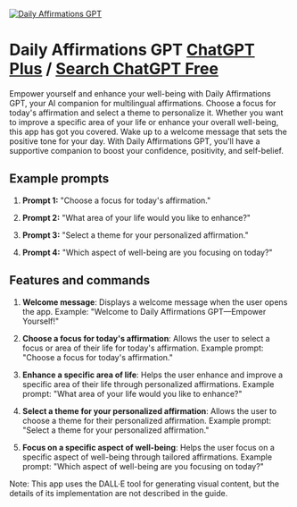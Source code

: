 
[![Daily Affirmations GPT](https://files.oaiusercontent.com/file-rgngbj6YUwGIpYGnWNu9I6Um?se=2123-10-17T05%3A52%3A58Z&sp=r&sv=2021-08-06&sr=b&rscc=max-age%3D31536000%2C%20immutable&rscd=attachment%3B%20filename%3D07d89639-1192-467d-8e9f-a55ac794ae2e.png&sig=Gt/dbW5LoqLQlOa8Q0XnMrqr7BS6eQ8mclGyTLZ%2BN48%3D)](https://chat.openai.com/g/g-CGl60nbTB-daily-affirmations-gpt)

# Daily Affirmations GPT [ChatGPT Plus](https://chat.openai.com/g/g-CGl60nbTB-daily-affirmations-gpt) / [Search ChatGPT Free](https://gptcall.net/index.html#/?search=Daily%20Affirmations%20GPT)

Empower yourself and enhance your well-being with Daily Affirmations GPT, your AI companion for multilingual affirmations. Choose a focus for today's affirmation and select a theme to personalize it. Whether you want to improve a specific area of your life or enhance your overall well-being, this app has got you covered. Wake up to a welcome message that sets the positive tone for your day. With Daily Affirmations GPT, you'll have a supportive companion to boost your confidence, positivity, and self-belief.

## Example prompts

1. **Prompt 1:** "Choose a focus for today's affirmation."

2. **Prompt 2:** "What area of your life would you like to enhance?"

3. **Prompt 3:** "Select a theme for your personalized affirmation."

4. **Prompt 4:** "Which aspect of well-being are you focusing on today?"

## Features and commands

1. **Welcome message**: Displays a welcome message when the user opens the app. Example: "Welcome to Daily Affirmations GPT—Empower Yourself!"

2. **Choose a focus for today's affirmation**: Allows the user to select a focus or area of their life for today's affirmation. Example prompt: "Choose a focus for today's affirmation."

3. **Enhance a specific area of life**: Helps the user enhance and improve a specific area of their life through personalized affirmations. Example prompt: "What area of your life would you like to enhance?"

4. **Select a theme for your personalized affirmation**: Allows the user to choose a theme for their personalized affirmation. Example prompt: "Select a theme for your personalized affirmation."

5. **Focus on a specific aspect of well-being**: Helps the user focus on a specific aspect of well-being through tailored affirmations. Example prompt: "Which aspect of well-being are you focusing on today?"

Note: This app uses the DALL·E tool for generating visual content, but the details of its implementation are not described in the guide.


